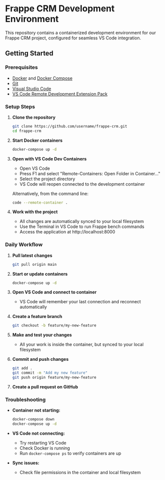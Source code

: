 # Frappe CRM Development Environment

This repository contains a containerized development environment for our Frappe CRM project, configured for seamless VS Code integration.

## Getting Started

### Prerequisites
- [Docker](https://docs.docker.com/get-docker/) and [Docker Compose](https://docs.docker.com/compose/install/)
- [Git](https://git-scm.com/downloads)
- [Visual Studio Code](https://code.visualstudio.com/)
- [VS Code Remote Development Extension Pack](https://marketplace.visualstudio.com/items?itemName=ms-vscode-remote.vscode-remote-extensionpack)

### Setup Steps

1. **Clone the repository**
   ```bash
   git clone https://github.com/username/frappe-crm.git
   cd frappe-crm
   ```

2. **Start Docker containers**
   ```bash
   docker-compose up -d
   ```

3. **Open with VS Code Dev Containers**
   - Open VS Code
   - Press F1 and select "Remote-Containers: Open Folder in Container..."
   - Select the project directory
   - VS Code will reopen connected to the development container

   Alternatively, from the command line:
   ```bash
   code --remote-container .
   ```

4. **Work with the project**
   - All changes are automatically synced to your local filesystem
   - Use the Terminal in VS Code to run Frappe bench commands
   - Access the application at http://localhost:8000

### Daily Workflow

1. **Pull latest changes**
   ```bash
   git pull origin main
   ```

2. **Start or update containers**
   ```bash
   docker-compose up -d
   ```

3. **Open VS Code and connect to container**
   - VS Code will remember your last connection and reconnect automatically

4. **Create a feature branch**
   ```bash
   git checkout -b feature/my-new-feature
   ```

5. **Make and test your changes**
   - All your work is inside the container, but synced to your local filesystem

6. **Commit and push changes**
   ```bash
   git add .
   git commit -m "Add my new feature"
   git push origin feature/my-new-feature
   ```

7. **Create a pull request on GitHub**

### Troubleshooting

- **Container not starting:**
  ```bash
  docker-compose down
  docker-compose up -d
  ```

- **VS Code not connecting:**
  - Try restarting VS Code
  - Check Docker is running
  - Run `docker-compose ps` to verify containers are up

- **Sync issues:**
  - Check file permissions in the container and local filesystem
